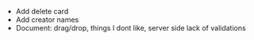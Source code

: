 * Add delete card
* Add creator names
* Document: drag/drop, things I dont like, server side lack of validations